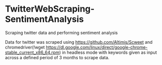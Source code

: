 # TwitterWebScraping-SentimentAnalysis

Scraping twitter data and performing sentiment analysis

Data for twitter was scraped using https://github.com/Altimis/Scweet and chromedriver(!wget https://dl.google.com/linux/direct/google-chrome-stable_current_x86_64.rpm) in headless mode with keywords given as input across a defined period of 3 months to scrape data.
